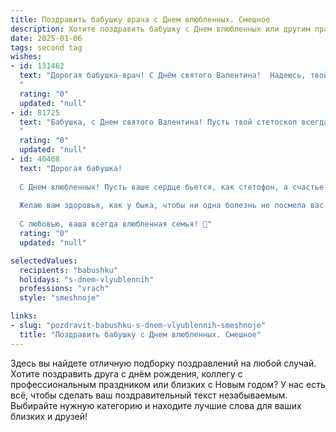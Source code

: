 ```yaml
---
title: Поздравить бабушку врача с Днем влюбленных. Смешное
description: Хотите поздравить бабушку с Днем влюбленных или другим праздником? Наш ИИ создаст незабываемое поздравление, а вы обязательно выделитесь среди других.  
date: 2025-01-06
tags: second tag
wishes:
- id: 131462
  text: "Дорогая бабушка-врач! С Днём святого Валентина!  Надеюсь, твой сердечный ритм сегодня стабилен, а давление — только от счастья! Пусть этот день будет полон любви, как перевязочный материал в твоей сумке, только приятнее!  Желаю тебе море романтики и поменьше пациентов с разбитыми сердцами (хотя, с твоими-то навыками, ты и их вылечишь!).  Целую крепко!
  "
  rating: "0"
  updated: "null"
- id: 81725
  text: "Бабушка, с Днем святого Валентина! Пусть твой стетоскоп всегда найдет любовь, а таблетки всегда будут сладкими, как конфеты!  ❤️💉💊
  "
  rating: "0"
  updated: "null"
- id: 40468
  text: "Дорогая бабушка!
  
  С Днем влюбленных! Пусть ваше сердце бьется, как стетофон, а счастье укрывает, словно белый халат! Знайте, что любовь — это не только к пациентам, но и к морковке на даче, и к вашим пирожкам, которые исцеляют боль быстрее любого аспирина!
  
  Желаю вам здоровья, как у быка, чтобы ни одна болезнь не посмела вас тревожить, и любви — с такой же силой, чтобы на все уколы хватало только улыбок! Пусть каждый ваш день будет насыщен яркими чувствами и по-настоящему теплыми моментами!
  
  С любовью, ваша всегда влюбленная семья! 💖"
  rating: "0"
  updated: "null"

selectedValues:
  recipients: "babushku"
  holidays: "s-dnem-vlyublennih"
  professions: "vrach"
  style: "smeshnoje"

links:
- slug: "pozdravit-babushku-s-dnem-vlyublennih-smeshnoje"
  title: "Поздравить бабушку с Днем влюбленных. Смешное"
---
```


Здесь вы найдете отличную подборку поздравлений на любой случай.
Хотите поздравить друга с днём рождения, коллегу с профессиональным праздником или близких с Новым годом? У нас есть всё, чтобы сделать ваш поздравительный текст незабываемым. Выбирайте нужную категорию и находите лучшие слова для ваших близких и друзей!
